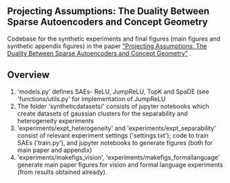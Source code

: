 ## Projecting Assumptions: The Duality Between Sparse Autoencoders and Concept Geometry

Codebase for the synthetic experiments and final figures (main figures and synthetic appendix figures) in the paper ["Projecting Assumptions: The Duality Between Sparse Autoencoders and Concept Geometry"](https://arxiv.org/abs/2503.01822) .

## Overview

1. 'models.py' defines SAEs- ReLU, JumpReLU, TopK and SpaDE (see 'functions/utils.py' for implementation of JumpReLU
2. The folder 'syntheticdatasets/' consists of jupyter notebooks which create datasets of gaussian clusters for the separability and heterogeneity experiments
3. 'experiments/expt_heterogeneity' and 'experiments/expt_separability' consist of relevant experiment settings ('settings.txt'); code to train SAEs ('train.py'), and jupyter notebooks to generate figures (both for main paper and appendix)
4. 'experiments/makefigs_vision', 'experiments/makefigs_formallanguage' generate main paper figures for vision and formal language experiments (from results obtained already).
